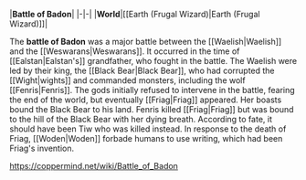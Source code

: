 |**Battle of Badon**|
|-|-|
|**World**|[[Earth (Frugal Wizard)\|Earth (Frugal Wizard)]]|

The **battle of Badon** was a major battle between the [[Waelish\|Waelish]] and the [[Weswarans\|Weswarans]]. It occurred in the time of [[Ealstan\|Ealstan's]] grandfather, who fought in the battle.
The Waelish were led by their king, the [[Black Bear\|Black Bear]], who had corrupted the [[Wight\|wights]] and commanded monsters, including the wolf [[Fenris\|Fenris]]. The gods initially refused to intervene in the battle, fearing the end of the world, but eventually [[Friag\|Friag]] appeared. Her boasts bound the Black Bear to his land. Fenris killed [[Friag\|Friag]] but was bound to the hill of the Black Bear with her dying breath. According to fate, it should have been Tiw who was killed instead.
In response to the death of Friag, [[Woden\|Woden]] forbade humans to use writing, which had been Friag's invention.



https://coppermind.net/wiki/Battle_of_Badon